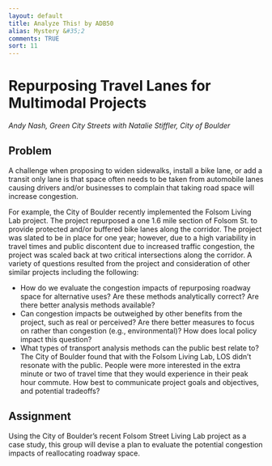 ```yaml
---
layout: default
title: Analyze This! by ADB50
alias: Mystery &#35;2
comments: TRUE
sort: 11
---
```


# Repurposing Travel Lanes for Multimodal Projects

*Andy Nash, Green City Streets with Natalie Stiffler, City of Boulder*

## Problem

A challenge when proposing to widen sidewalks, install a bike lane, or add a transit only lane is that space often needs to be taken from automobile lanes causing drivers and/or businesses to complain that taking road space will increase congestion.

For example, the City of Boulder recently implemented the Folsom Living Lab project. The project repurposed a one 1.6 mile section of Folsom St. to provide protected and/or buffered bike lanes along the corridor. The project was slated to be in place for one year; however, due to a high variability in travel times and public discontent due to increased traffic congestion, the project was scaled back at two critical intersections along the corridor. A variety of questions resulted from the project and consideration of other similar projects including the following:

* How do we evaluate the congestion impacts of repurposing roadway space for alternative uses? Are these methods analytically correct? Are there better analysis methods available?
* Can congestion impacts be outweighed by other benefits from the project, such as real or perceived? Are there better measures to focus on rather than congestion (e.g., environmental)? How does local policy impact this question?
* What types of transport analysis methods can the public best relate to? The City of Boulder found that with the Folsom Living Lab, LOS didn’t resonate with the public. People were more interested in the extra minute or two of travel time that they would experience in their peak hour commute. How best to communicate project goals and objectives, and potential tradeoffs?

## Assignment

Using the City of Boulder’s recent Folsom Street Living Lab project as a case study, this group will devise a plan to evaluate the potential congestion impacts of reallocating roadway space.
